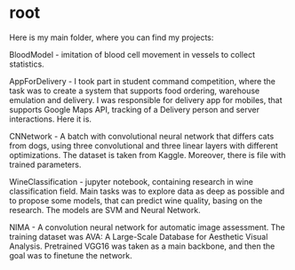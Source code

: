 # root
Here is my main folder, where you can find my projects:

BloodModel - imitation of blood cell movement in vessels to collect statistics.

AppForDelivery - I took part in student command competition, where the task was to create a system that supports food ordering, warehouse emulation and delivery. I was responsible for delivery app for mobiles, that supports Google Maps API, tracking of a Delivery person and server interactions. Here it is.

CNNetwork - A batch with convolutional neural network that differs cats from dogs, using three convolutional and three linear layers with different optimizations. The dataset is taken from Kaggle. Moreover, there is file with trained parameters.

WineClassification - jupyter notebook, containing research in wine classification field. Main tasks was to explore data as deep as possible and to propose some models, that can predict wine quality, basing on the research. The models are SVM and Neural Network.

NIMA - A convolution neural network for automatic image assessment.
The training dataset was AVA: A Large-Scale Database for Aesthetic Visual Analysis. Pretrained VGG16 was taken as a main backbone, and then the goal was to finetune the network.

